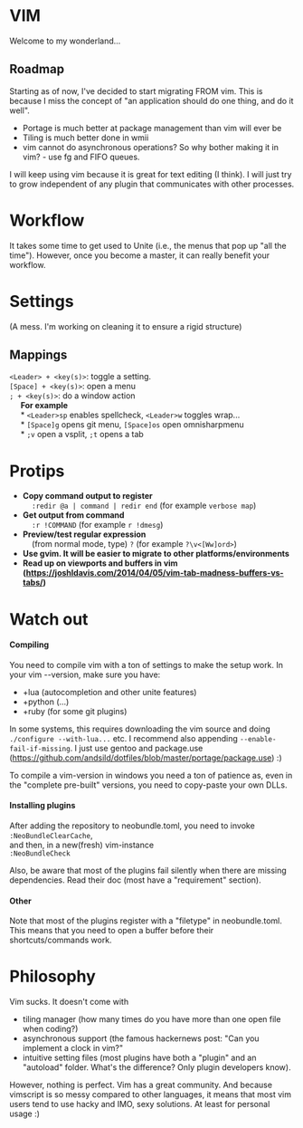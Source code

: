 # VIM
Welcome to my wonderland...

## Roadmap
Starting as of now, I've decided to start migrating FROM vim. This is because
    I miss the concept of "an application should do one thing, and do it well".
* Portage is much better at package management than vim will ever be
* Tiling is much better done in wmii
* vim cannot do asynchronous operations? So why bother making it in vim? - use
fg and FIFO queues.

I will keep using vim because it is great for text editing (I think). I will
just try to grow independent of any plugin that communicates with other processes.

# Workflow
It takes some time to get used to Unite (i.e., the menus that pop up "all the
time"). However, once you become a master, it can really benefit your workflow.


# Settings
(A mess. I'm working on cleaning it to ensure a rigid structure)

## Mappings
`<Leader> + <key(s)>`:  toggle a setting.  
`[Space] + <key(s)>`: open a menu  
`; + <key(s)>`: do a window action  
&nbsp;&nbsp;&nbsp;&nbsp; **For example**  
&nbsp;&nbsp;&nbsp;&nbsp; * `<Leader>sp` enables spellcheck, `<Leader>w` toggles wrap...  
&nbsp;&nbsp;&nbsp;&nbsp; * `[Space]g` opens git menu, `[Space]os` open omnisharpmenu  
&nbsp;&nbsp;&nbsp;&nbsp; * `;v` open a vsplit, `;t` opens a tab

# Protips
* **Copy command output to register**  
&nbsp;&nbsp;&nbsp;&nbsp;`:redir @a | command | redir end` (for example `verbose map`)  
* **Get output from command**  
&nbsp;&nbsp;&nbsp;&nbsp;`:r !COMMAND` (for example `r !dmesg`)  
* **Preview/test regular expression**  
&nbsp;&nbsp;&nbsp;&nbsp;(from normal mode, type) `?` (for example `?\v<[Ww]ord>`)  
* **Use gvim. It will be easier to migrate to other platforms/environments**  
* **Read up on viewports and buffers in vim  
    (https://joshldavis.com/2014/04/05/vim-tab-madness-buffers-vs-tabs/)**



# Watch out
#### Compiling
You need to compile vim with a ton of settings to make the setup work.
In your vim --version, make sure you have:  
* +lua (autocompletion and other unite features)  
* +python (...)  
* +ruby (for some git plugins)  

In some systems, this requires downloading the vim source and doing `./configure --with-lua...` etc.  I recommend also appending `--enable-fail-if-missing`. 
I just use gentoo and package.use (https://github.com/andsild/dotfiles/blob/master/portage/package.use) :)  

To compile a vim-version in windows you need a ton of patience as, even in the "complete pre-built" versions, you need to copy-paste your own DLLs.


#### Installing plugins
After adding the repository to neobundle.toml, you need to invoke  
`:NeoBundleClearCache`,  
and then, in a new(fresh) vim-instance  
`:NeoBundleCheck`

Also, be aware that most of the plugins fail silently when there are missing
dependencies. Read their doc (most have a "requirement" section).

#### Other
Note that most of the plugins register with a "filetype" in neobundle.toml. This means that you need to open a buffer before their shortcuts/commands work.

# Philosophy
Vim sucks. It doesn't come with
* tiling manager (how many times do you have more than one open file when
    coding?)
* asynchronous support (the famous hackernews post: "Can you implement a clock in vim?"
* intuitive setting files (most plugins have both a "plugin" and an "autoload" folder.
    What's the difference? Only plugin developers know).

However, nothing is perfect. Vim has a great community. And because vimscript
is so messy compared to other languages, it means that most vim users tend to use
hacky and IMO, sexy solutions. At least for personal usage :)
